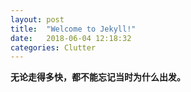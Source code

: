```yaml
---
layout: post
title:  "Welcome to Jekyll!"
date:   2018-06-04 12:18:32
categories: Clutter
---
```

<strong>无论走得多快，都不能忘记当时为什么出发。</strong>
